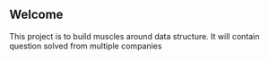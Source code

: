 ## Welcome ##
This project is to build muscles around data structure.
It will contain question solved from multiple companies
